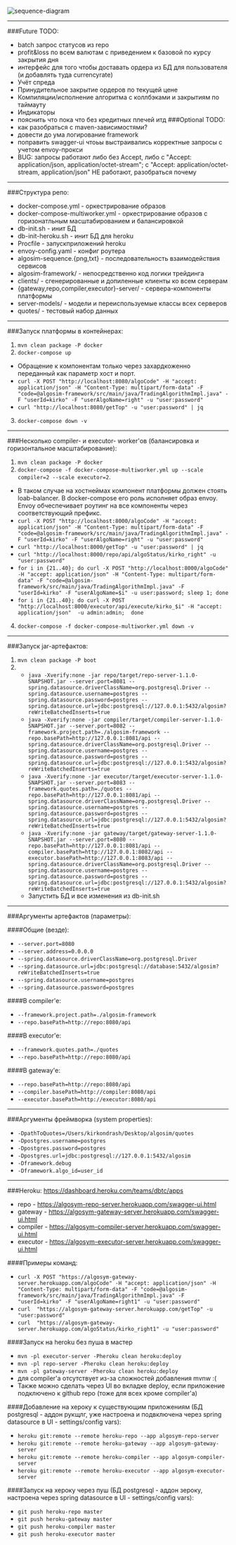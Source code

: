![sequence-diagram](algosim-sequence.png "Взаимодействие сервисов")
***
###Future TODO:
- batch запрос статусов из repo
- profit&loss по всем валютам с приведением к базовой по курсу закрытия дня
- интерфейс для того чтобы доставать ордера из БД для пользователя (и добавлять туда currencyrate)
- Учёт спреда 
- Принудительное закрытие ордеров по текущей цене
- Компиляции/исполнение алгоритма c коллбэками и закрытиям по таймауту
- Индикаторы
- пояснить что пока что без кредитных плечей итд
###Optional TODO:
- как разобраться с maven-зависимостями?
- довести до ума логирование framework
- поправить swagger-ui чтоьы выстраивались корректные запросы с учетом envoy-прокси
- BUG: запросы работают либо без Accept, либо с "Accept: application/json, application/octet-stream"; c "Accept: application/octet-stream, application/json" НЕ работают, разобраться почему
***
###Структура репо:
- docker-compose.yml - оркестрирование образов
- docker-compose-multiworker.yml - оркестрирование образов с горизонатльным масштабированием и балансировкой
- db-init.sh - инит БД
- db-init-heroku.sh - инит БД для heroku
- Procfile - запускприложений heroku
- envoy-config.yaml - конфиг роутера 
- algosim-sequence.{png,txt} - последовательность взаимодействия сервисов 
- algosim-framework/ - непосредственно код логики трейдинга
- clients/ - сгенерированные  и допиленные клиенты ко всем серверам
- {gateway,repo,compiler,executor}-server/ - сервера-компоненты платформы
- server-models/ - модели и переиспользуемые классы всех серверов
- quotes/ - тестовый набор данных 
***
###Запуск платформы в контейнерах:
1. `mvn clean package -P docker`
2. `docker-compose up`
  + Обращение к компонентам только через захардкоженно переданный как параметр хост и порт.
  + `curl -X POST "http://localhost:8080/algoCode" -H "accept: application/json" -H "Content-Type: multipart/form-data" -F "code=@algosim-framework/src/main/java/TradingAlgorithmImpl.java" -F "userId=kirko" -F "userAlgoName=right" -u "user:password"`
  + `curl "http://localhost:8080/getTop" -u "user:password" | jq`
3. `docker-compose down -v`
***
###Несколько compiler- и executor- worker'ов (балансировка и горизонтальное масштабирование):
1. `mvn clean package -P docker`
2. `docker-compose -f docker-compose-multiworker.yml up --scale compiler=2 --scale executor=2`. 
  + В таком случае на хостнеймах компонент платформы должен стоять loab-balancer. В docker-compose его роль исполняет образ envoy. Envoy обчеспечивает роутинг на все компоненты через соответствующий префикс.
  + `curl -X POST "http://localhost:8000/algoCode" -H "accept: application/json" -H "Content-Type: multipart/form-data" -F "code=@algosim-framework/src/main/java/TradingAlgorithmImpl.java" -F "userId=kirko" -F "userAlgoName=right" -u "user:password"`
  + `curl "http://localhost:8000/getTop" -u "user:password" | jq`
  + `curl "http://localhost:8000/repo/api/algoStatus/kirko_right" -u "user:password"`
  + `for i in {21..40}; do curl -X POST "http://localhost:8000/algoCode" -H "accept: application/json" -H "Content-Type: multipart/form-data" -F "code=@algosim-framework/src/main/java/TradingAlgorithmImpl.java" -F "userId=kirko" -F "userAlgoName=$i" -u user:password; sleep 1; done`
  + `for i in {21..40}; do curl -X POST "http://localhost:8000/executor/api/execute/kirko_$i" -H "accept: application/json"  -u admin:admin;  done`
4. `docker-compose -f docker-compose-multiworker.yml down -v`
***
###Запуск jar-артефактов:
1. `mvn clean package -P boot` 
2. 
   + `java -Xverify:none -jar repo/target/repo-server-1.1.0-SNAPSHOT.jar --server.port=8081 --spring.datasource.driverClassName=org.postgresql.Driver --spring.datasource.username=postgres --spring.datasource.password=postgres --spring.datasource.url=jdbc:postgresql://127.0.0.1:5432/algosim?reWriteBatchedInserts=true`
   + `java -Xverify:none -jar compiler/target/compiler-server-1.1.0-SNAPSHOT.jar --server.port=8082 --framework.project.path=./algosim-framework --repo.basePath=http://127.0.0.1:8081/api --spring.datasource.driverClassName=org.postgresql.Driver --spring.datasource.username=postgres --spring.datasource.password=postgres --spring.datasource.url=jdbc:postgresql://127.0.0.1:5432/algosim?reWriteBatchedInserts=true`
   + `java -Xverify:none -jar executor/target/executor-server-1.1.0-SNAPSHOT.jar --server.port=8083 --framework.quotes.path=./quotes --repo.basePath=http://127.0.0.1:8081/api --spring.datasource.driverClassName=org.postgresql.Driver --spring.datasource.username=postgres --spring.datasource.password=postgres --spring.datasource.url=jdbc:postgresql://127.0.0.1:5432/algosim?reWriteBatchedInserts=true`
   + `java -Xverify:none -jar gateway/target/gateway-server-1.1.0-SNAPSHOT.jar --server.port=8080 --repo.basePath=http://127.0.0.1:8081/api --compiler.basePath=http://127.0.0.1:8082/api --executor.basePath=http://127.0.0.1:8083/api --spring.datasource.driverClassName=org.postgresql.Driver --spring.datasource.username=postgres --spring.datasource.password=postgres --spring.datasource.url=jdbc:postgresql://127.0.0.1:5432/algosim?reWriteBatchedInserts=true`
   + Запустить БД и все изменения из db-init.sh
***
###Аргументы артефактов (параметры):

####Oбщие (везде):
+ `--server.port=8080`
+ `--server.address=0.0.0.0`
+ `--spring.datasource.driverClassName=org.postgresql.Driver`
+ `--spring.datasource.url=jdbc:postgresql://database:5432/algosim?reWriteBatchedInserts=true`
+ `--spring.datasource.username=postgres`
+ `--spring.datasource.password=postgres`

####В compiler'e:
+ `--framework.project.path=./algosim-framework`
+ `--repo.basePath=http://repo:8080/api`

####В executor'e:
+ `--framework.quotes.path=./quotes`
+ `--repo.basePath=http://repo:8080/api`

####В gateway'e:
+ `--repo.basePath=http://repo:8080/api`
+ `--compiler.basePath=http://compiler:8080/api`
+ `--executor.basePath=http://executor:8080/api`

***
###Аргументы фреймворка (system properties):
+ `-DpathToQuotes=/Users/kirkondrash/Desktop/algosim/quotes`
+ `-Dpostgres.username=postgres`
+ `-Dpostgres.password=postgres`
+ `-Dpostgres.url=jdbc:postgresql://127.0.0.1:5432/algosim`
+ `-Dframework.debug`
+ `-Dframework.algo_id=user_id`

---

###Heroku: https://dashboard.heroku.com/teams/dbtc/apps

+ repo - https://algosym-repo-server.herokuapp.com/swagger-ui.html
+ gateway - https://algosym-gateway-server.herokuapp.com/swagger-ui.html
+ compiler - https://algosym-compiler-server.herokuapp.com/swagger-ui.html
+ executor - https://algosym-executor-server.herokuapp.com/swagger-ui.html

####Примеры команд:
+ `curl -X POST "https://algosym-gateway-server.herokuapp.com/algoCode" -H "accept: application/json" -H "Content-Type: multipart/form-data" -F "code=@algosim-framework/src/main/java/TradingAlgorithmImpl.java" -F "userId=kirko" -F "userAlgoName=right1" -u "user:password"`
+ `curl  "https://algosym-gateway-server.herokuapp.com/getTop" -u "user:password"`
+ `curl  "https://algosym-gateway-server.herokuapp.com/algoStatus/kirko_right1" -u "user:password"`

####Запуск на heroku без пуша в мастер
+ `mvn -pl executor-server -Pheroku clean heroku:deploy`
+ `mvn -pl repo-server -Pheroku clean heroku:deploy`
+ `mvn -pl gateway-server -Pheroku clean heroku:deploy`
+ для compiler'a отсутствует из-за сложностей добавления mvnw :(
+ Также можно сделать через UI во вкладке deploy, если приложение подключено к github repo (тоже для всех кроме compiler'a)

####Добавление на хероку к существующим приложениям (БД postgresql - аддон рукщлг, уже настроена и подвключена через spring datasource в UI - settings/config vars):
+ `heroku git:remote --remote heroku-repo --app algosym-repo-server`
+ `heroku git:remote --remote heroku-gateway --app algosym-gateway-server`
+ `heroku git:remote --remote heroku-cоmpiler --app algosym-compiler-server`
+ `heroku git:remote --remote heroku-executor --app algosym-executor-server`

####Запуск на хероку через пуш (БД postgresql - аддон зероку, настроена через spring datasource в UI - settings/config vars):
+ `git push heroku-repo master`
+ `git push heroku-gateway master`
+ `git push heroku-compiler master`
+ `git push heroku-executor master`